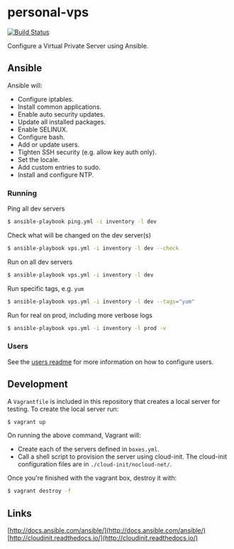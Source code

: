 # personal-vps

[![Build Status](https://travis-ci.org/craighurley/personal-vps.svg?branch=master)](https://travis-ci.org/craighurley/personal-vps)

Configure a Virtual Private Server using Ansible.

## Ansible

Ansible will:

* Configure iptables.
* Install common applications.
* Enable auto security updates.
* Update all installed packages.
* Enable SELINUX.
* Configure bash.
* Add or update users.
* Tighten SSH security (e.g. allow key auth only).
* Set the locale.
* Add custom entries to sudo.
* Install and configure NTP.

### Running

Ping all dev servers

```sh
$ ansible-playbook ping.yml -i inventory -l dev
```

Check what will be changed on the dev server(s)

```sh
$ ansible-playbook vps.yml -i inventory -l dev --check
```

Run on all dev servers

```sh
$ ansible-playbook vps.yml -i inventory -l dev
```

Run specific tags, e.g. `yum`

```sh
$ ansible-playbook vps.yml -i inventory -l dev --tags="yum"
```

Run for real on prod, including more verbose logs

```sh
$ ansible-playbook vps.yml -i inventory -l prod -v
```

### Users

See the [users readme](roles/users/) for more information on how to configure users.

## Development

A `Vagrantfile` is included in this repository that creates a local server for testing.  To create the local server run:

```sh
$ vagrant up
```

On running the above command, Vagrant will:

* Create each of the servers defined in `boxes.yml`.
* Call a shell script to provision the server using cloud-init.  The cloud-init configuration files are in `./cloud-init/nocloud-net/`.

Once you're finished with the vagrant box, destroy it with:

```sh
$ vagrant destroy -f
```


## Links

[http://docs.ansible.com/ansible/](http://docs.ansible.com/ansible/)
[http://cloudinit.readthedocs.io/](http://cloudinit.readthedocs.io/)
